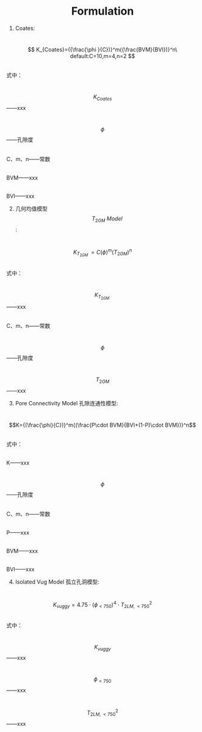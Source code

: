 # <center>Formulation</center>

<script type="text/javascript"
src="http://cdn.mathjax.org/mathjax/latest/MathJax.js?config=TeX-AMS-MML_HTMLorMML">
</script>

1. Coates:

<br>$$ K_{Coates}=({\frac{\phi }{C})}^m({\frac{BVM}{BVI})}^n\ default:C=10,m=4,n=2 $$

<br>式中：

<br>$$K_{Coates}$$——xxx

<br>$$\phi$$——孔隙度

<br>C、m、n——常数

<br>BVM——xxx

<br>BVI——xxx<br>

2. 几何均值模型$$T_{2GM}\ Model$$:

<br>$$K_{T_{2GM}\ }=C{(\phi)}^m{(T_{2GM})}^n$$

<br>式中：

<br>$$K_{T_{2GM}\ }$$——xxx

<br>C、m、n——常数

<br>$$\phi$$——孔隙度

<br>$$T_{2GM}$$——xxx<br>

3. Pore Connectivity Model 孔隙连通性模型:

<br>$$K={(\frac{\phi}{C})}^m{(\frac{P\cdot BVM}{BVI+(1-P)\cdot BVM})}^n$$

<br>式中：

<br>K——xxx

<br>$$\phi$$——孔隙度

<br>C、m、n——常数

<br>P——xxx

<br>BVM——xxx

<br>BVI——xxx<br>

4. Isolated Vug Model 孤立孔洞模型:

<br>$$K_{vuggy}=4.75\cdot (\phi _{< 750})^{4}\cdot {T_{2LM,< 750}^{2}}$$

<br>式中：

<br>$$K_{vuggy}$$——xxx

<br>$$\phi_{<750}$$——xxx

<br>$$T_{2LM,<750}^2$$——xxx
